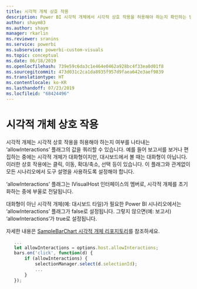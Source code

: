 ```yaml
---
title: 시각적 개체 상호 작용
description: Power BI 시각적 개체에서 시각적 상호 작용을 허용해야 하는지 확인하는 방법
author: shaym83
ms.author: shaym
manager: rkarlin
ms.reviewer: sranins
ms.service: powerbi
ms.subservice: powerbi-custom-visuals
ms.topic: conceptual
ms.date: 06/18/2019
ms.openlocfilehash: 739e59c6da3c1e464e0462a928bc4f33ea0d01f8
ms.sourcegitcommit: 473d031c2ca1da8935f957d9faea642e3aef9839
ms.translationtype: HT
ms.contentlocale: ko-KR
ms.lasthandoff: 07/23/2019
ms.locfileid: "68424496"
---
```

# <a name="visuals-interactions"></a>시각적 개체 상호 작용

시각적 개체는 시각적 상호 작용을 허용해야 하는지 여부를 나타내는 ‘allowInteractions’ 플래그의 값을 쿼리할 수 있습니다.
예를 들어 보고서를 보거나 편집하는 중에는 시각적 개체가 대화형이지만, 대시보드에서 볼 때는 대화형이 아닙니다.
이러한 상호 작용에는 클릭, 이동, 확대/축소, 선택 등이 있습니다.
이 플래그와 관계없이 모든 시나리오에서 도구 설명을 사용하도록 설정해야 합니다.

‘allowInteractions’ 플래그는 IVisualHost 인터페이스의 멤버로, 시각적 개체를 초기화하는 중에 부울로 전달됩니다.

대화형이 아닌 시각적 개체(예: 대시보드 타일)가 필요한 Power BI 시나리오에서는 ‘allowInteractions’ 플래그가 false로 설정됩니다.
그렇지 않으면(예: 보고서) ‘allowInteractions’가 true로 설정됩니다.

자세한 내용은 [SampleBarChart 시각적 개체 리포지토리](https://github.com/Microsoft/PowerBI-visuals-sampleBarChart/commit/59a47935d8f5272ce145fe804193599ddb7e2001)를 참조하세요.

```typescript
   ...
   let allowInteractions = options.host.allowInteractions;
   bars.on('click', function(d) {
       if (allowInteractions) {
           selectionManager.select(d.selectionId);
           ...
       }
   });
```
